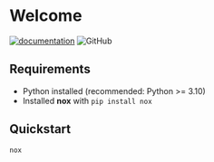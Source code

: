 # Welcome

[![documentation](https://img.shields.io/badge/documentation-ok-%2300ff00)](https://thomas-lehmann-private.github.io/responsive-data)
![GitHub](https://img.shields.io/github/license/thomas-lehmann-private/responsive-data)

## Requirements

 - Python installed (recommended: Python >= 3.10)
 - Installed **nox** with `pip install nox`

## Quickstart

```
nox
```
